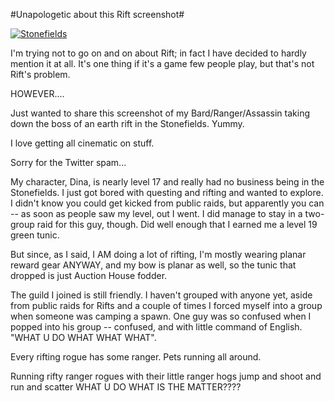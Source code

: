 #Unapologetic about this Rift screenshot#

[![](http://westkarana.com/wp-content/uploads/2011/02/rift-2011-02-26-02-02-04-89-480x384.jpg "Stonefields")](http://westkarana.com/wp-content/uploads/2011/02/rift-2011-02-26-02-02-04-89.jpg)

I'm trying not to go on and on about Rift; in fact I have decided to hardly mention it at all. It's one thing if it's a game few people play, but that's not Rift's problem.

HOWEVER....

Just wanted to share this screenshot of my Bard/Ranger/Assassin taking down the boss of an earth rift in the Stonefields. Yummy.

I love getting all cinematic on stuff.

Sorry for the Twitter spam...

My character, Dina, is nearly level 17 and really had no business being in the Stonefields. I just got bored with questing and rifting and wanted to explore. I didn't know you could get kicked from public raids, but apparently you can -- as soon as people saw my level, out I went. I did manage to stay in a two-group raid for this guy, though. Did well enough that I earned me a level 19 green tunic.

But since, as I said, I AM doing a lot of rifting, I'm mostly wearing planar reward gear ANYWAY, and my bow is planar as well, so the tunic that dropped is just Auction House fodder.

The guild I joined is still friendly. I haven't grouped with anyone yet, aside from public raids for Rifts and a couple of times I forced myself into a group when someone was camping a spawn. One guy was so confused when I popped into his group -- confused, and with little command of English. "WHAT U DO WHAT WHAT WHAT".

Every rifting rogue has some ranger. Pets running all around.

Running rifty ranger rogues
with their little ranger hogs
jump and shoot and run and scatter
WHAT U DO WHAT IS THE MATTER????

